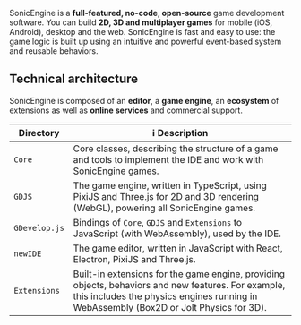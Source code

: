

SonicEngine is a **full-featured, no-code, open-source** game development software. You can build **2D, 3D and multiplayer games** for mobile (iOS, Android), desktop and the web. SonicEngine is fast and easy to use: the game logic is built up using an intuitive and powerful event-based system and reusable behaviors.

## Technical architecture

SonicEngine is composed of an **editor**, a **game engine**, an **ecosystem** of extensions as well as **online services** and commercial support.

| Directory     | ℹ️ Description                                                                                                                                                                                                                                                                                           |
| ------------- | -------------------------------------------------------------------------------------------------------------------------------------------------------------------------------------------------------------------------------------------------------------------------------------------------------- |
| `Core`        | Core classes, describing the structure of a game and tools to implement the IDE and work with SonicEngine games.                                                                                                                                                                                            |
| `GDJS`        | The game engine, written in TypeScript, using PixiJS and Three.js for 2D and 3D rendering (WebGL), powering all SonicEngine games.                                                                                                                                                                          |
| `GDevelop.js` | Bindings of `Core`, `GDJS` and `Extensions` to JavaScript (with WebAssembly), used by the IDE.                                                                                                                                                                                                           |
| `newIDE`      | The game editor, written in JavaScript with React, Electron, PixiJS and Three.js.                                                                                                                                                                                                                     |
| `Extensions`  | Built-in extensions for the game engine, providing objects, behaviors and new features. For example, this includes the physics engines running in WebAssembly (Box2D or Jolt Physics for 3D).
